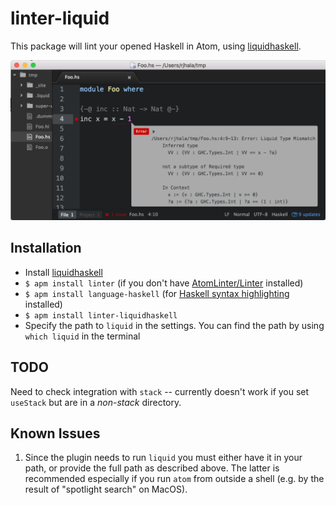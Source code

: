 # linter-liquid

This package will lint your opened Haskell in Atom, using [liquidhaskell](https://hackage.haskell.org/package/liquidhaskell).

![linter-liquidhaskell in action](https://raw.githubusercontent.com/ranjitjhala/linter-liquidhaskell/master/screenshot.png)

## Installation

* Install [liquidhaskell](https://hackage.haskell.org/package/liquidhaskell)
* `$ apm install linter` (if you don't have [AtomLinter/Linter](https://github.com/AtomLinter/Linter) installed)
* `$ apm install language-haskell` (for [Haskell syntax highlighting](https://github.com/jroesch/language-haskell) installed)
* `$ apm install linter-liquidhaskell`
* Specify the path to `liquid` in the settings.  You can find the path by using `which liquid` in the terminal

## TODO

Need to check integration with `stack` -- currently doesn't work if you set
`useStack` but are in a *non-stack* directory.

## Known Issues

1. Since the plugin needs to run `liquid` you must either have it in your
   path, or provide the full path as described above. The latter is recommended
   especially if you run `atom` from outside a shell (e.g. by the result of
   "spotlight search" on MacOS).


